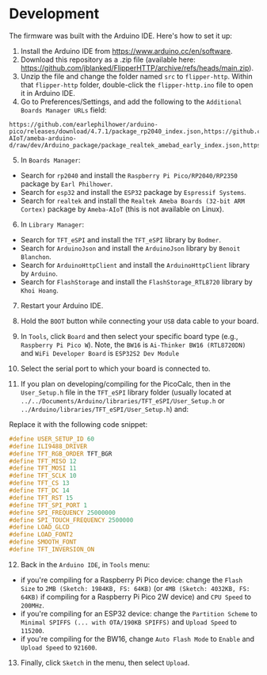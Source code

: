 # Development

The firmware was built with the Arduino IDE. Here's how to set it up:

1. Install the Arduino IDE from https://www.arduino.cc/en/software.
2. Download this repository as a .zip file (available here: https://github.com/jblanked/FlipperHTTP/archive/refs/heads/main.zip).
3. Unzip the file and change the folder named `src` to `flipper-http`. Within that `flipper-http` folder, double-click the `flipper-http.ino` file to open it in Arduino IDE.
4. Go to Preferences/Settings, and add the following to the `Additional Boards Manager URLs` field: 
```
https://github.com/earlephilhower/arduino-pico/releases/download/4.7.1/package_rp2040_index.json,https://github.com/Ameba-AIoT/ameba-arduino-d/raw/dev/Arduino_package/package_realtek_amebad_early_index.json,https://dl.espressif.com/dl/package_esp32_index.json
```

5. In `Boards Manager`:
- Search for `rp2040` and install the `Raspberry Pi Pico/RP2040/RP2350` package by `Earl Philhower`.
- Search for `esp32` and install the `ESP32` package by `Espressif Systems`.
- Search for `realtek` and install the `Realtek Ameba Boards (32-bit ARM Cortex)` package by `Ameba-AIoT` (this is not available on Linux).

6. In `Library Manager`:
- Search for `TFT_eSPI` and install the `TFT_eSPI` library by `Bodmer`.
- Search for `ArduinoJson` and install the `ArduinoJson` library by `Benoit Blanchon`.
- Search for `ArduinoHttpClient` and install the `ArduinoHttpClient` library by `Arduino`.
- Search for `FlashStorage` and install the `FlashStorage_RTL8720` library by `Khoi Hoang`.

7. Restart your Arduino IDE. 
8. Hold the `BOOT` button while connecting your `USB` data cable to your board.
9. In `Tools`, click `Board` and then select your specific board type (e.g., `Raspberry Pi Pico W`). Note, the `BW16` is `Ai-Thinker BW16 (RTL8720DN)` and `WiFi Developer Board` is `ESP32S2 Dev Module`
10. Select the serial port to which your board is connected to.

11. If you plan on developing/compiling for the PicoCalc, then in the `User_Setup.h` file in the `TFT_eSPI` library folder (usually located at `../../Documents/Arduino/libraries/TFT_eSPI/User_Setup.h` or `../Arduino/libraries/TFT_eSPI/User_Setup.h`) and:

Replace it with the following code snippet:
```cpp
#define USER_SETUP_ID 60
#define ILI9488_DRIVER
#define TFT_RGB_ORDER TFT_BGR
#define TFT_MISO 12
#define TFT_MOSI 11
#define TFT_SCLK 10
#define TFT_CS 13
#define TFT_DC 14
#define TFT_RST 15
#define TFT_SPI_PORT 1
#define SPI_FREQUENCY 25000000
#define SPI_TOUCH_FREQUENCY 2500000
#define LOAD_GLCD
#define LOAD_FONT2
#define SMOOTH_FONT
#define TFT_INVERSION_ON
```

12. Back in the `Arduino IDE`, in `Tools` menu:
- if you're compiling for a Raspberry Pi Pico device: change the `Flash Size` to `2MB (Sketch: 1984KB, FS: 64KB)` (or `4MB (Sketch: 4032KB, FS: 64KB)` if compiling for a Raspberry Pi Pico 2W device) and `CPU Speed` to `200MHz`.
- if you're compiling for an ESP32 device: change the `Partition Scheme` to `Minimal SPIFFS (... with OTA/190KB SPIFFS)` and `Upload Speed` to `115200`.
- if you're compiling for the BW16, change `Auto Flash Mode` to `Enable` and `Upload Speed` to `921600`.
13. Finally, click `Sketch` in the menu, then select `Upload`.
